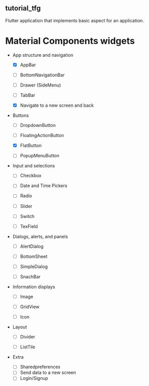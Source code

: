 ## tutorial_tfg

Flutter application that implements basic aspect for an application.


# Material Components widgets
   * App structure and navigation
   
      - [x] AppBar
      - [ ] BottomNavigationBar
      - [ ] Drawer (SideMenu)
      - [ ] TabBar
      - [x] Navigate to a new screen and back
     
     
   * Buttons
      - [ ] DropdownButton
      - [ ] FloatingActionButton
      - [x] FlatButton
      - [ ] PopupMenuButton


   * Input and selections
      - [ ] Checkbox
      - [ ] Date and Time Pickers
      - [ ] Radio
      - [ ] Slider
      - [ ] Switch
      - [ ] TexField
      
      
   * Dialogs, alerts, and panels
      - [ ] AlertDialog
      - [ ] BottomSheet
      - [ ] SimpleDialog
      - [ ] SnachBar


   * Information displays
      - [ ] Image
      - [ ] GridView
      - [ ] Icon


   * Layout
      - [ ] Divider 
      - [ ] ListTile


   * Extra
      - [ ] Sharedpreferences
      - [ ] Send data to a new screen
      - [ ] Login/Signup
